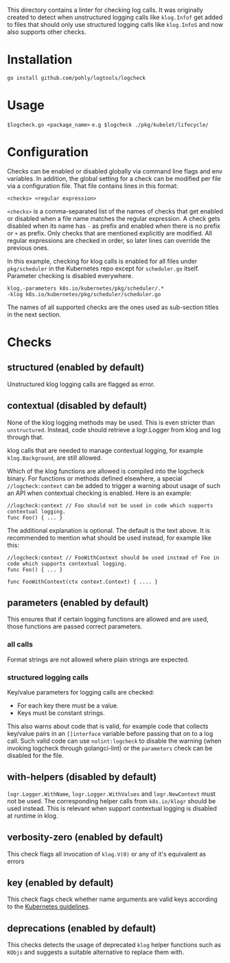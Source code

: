 This directory contains a linter for checking log calls. It was originally
created to detect when unstructured logging calls like `klog.Infof` get added
to files that should only use structured logging calls like `klog.InfoS`
and now also supports other checks.

# Installation

`go install github.com/pohly/logtools/logcheck`

# Usage

`$logcheck.go <package_name>`
`e.g $logcheck ./pkg/kubelet/lifecycle/`

# Configuration

Checks can be enabled or disabled globally via command line flags and env
variables. In addition, the global setting for a check can be modified per file
via a configuration file. That file contains lines in this format:

```
<checks> <regular expression>
```

`<checks>` is a comma-separated list of the names of checks that get enabled or
disabled when a file name matches the regular expression. A check gets disabled
when its name has `-` as prefix and enabled when there is no prefix or `+` as
prefix. Only checks that are mentioned explicitly are modified. All regular
expressions are checked in order, so later lines can override the previous
ones.

In this example, checking for klog calls is enabled for all files under
`pkg/scheduler` in the Kubernetes repo except for `scheduler.go`
itself. Parameter checking is disabled everywhere.

```
klog,-parameters k8s.io/kubernetes/pkg/scheduler/.*
-klog k8s.io/kubernetes/pkg/scheduler/scheduler.go
```

The names of all supported checks are the ones used as sub-section titles in
the next section.

# Checks

## structured (enabled by default)

Unstructured klog logging calls are flagged as error.

## contextual (disabled by default)

None of the klog logging methods may be used. This is even stricter than
`unstructured`. Instead, code should retrieve a logr.Logger from klog and log
through that.

klog calls that are needed to manage contextual logging, for example
`klog.Background`, are still allowed.

Which of the klog functions are allowed is compiled into the logcheck binary.
For functions or methods defined elsewhere, a special `//logcheck:context` can
be added to trigger a warning about usage of such an API when contextual
checking is enabled. Here is an example:

    //logcheck:context // Foo should not be used in code which supports contextual logging.
    func Foo() { ... }

The additional explanation is optional. The default is the text above. It is recommended
to mention what should be used instead, for example like this:

    //logcheck:context // FooWithContext should be used instead of Foo in code which supports contextual logging.
    func Foo() { ... }
    
    func FooWithContext(ctx context.Context) { .... }

## parameters (enabled by default)

This ensures that if certain logging functions are allowed and are used, those
functions are passed correct parameters.

### all calls

Format strings are not allowed where plain strings are expected.

### structured logging calls

Key/value parameters for logging calls are checked:
- For each key there must be a value.
- Keys must be constant strings.

This also warns about code that is valid, for example code that collects
key/value pairs in an `[]interface` variable before passing that on to a log
call. Such valid code can use `nolint:logcheck` to disable the warning (when
invoking logcheck through golangci-lint) or the `parameters` check can be
disabled for the file.

## with-helpers (disabled by default)

`logr.Logger.WithName`, `logr.Logger.WithValues` and `logr.NewContext` must not
be used.  The corresponding helper calls from `k8s.io/klogr` should be used
instead. This is relevant when support contextual logging is disabled at
runtime in klog.

## verbosity-zero (enabled by default)

This check flags all invocation of `klog.V(0)` or any of it's equivalent as errors

## key (enabled by default)

This check flags check whether name arguments are valid keys according to the
[Kubernetes guidelines](https://github.com/kubernetes/community/blob/master/contributors/devel/sig-instrumentation/migration-to-structured-logging.md#name-arguments).

## deprecations (enabled by default)

This checks detects the usage of deprecated `klog` helper functions such as `KObjs` and suggests
a suitable alternative to replace them with.
